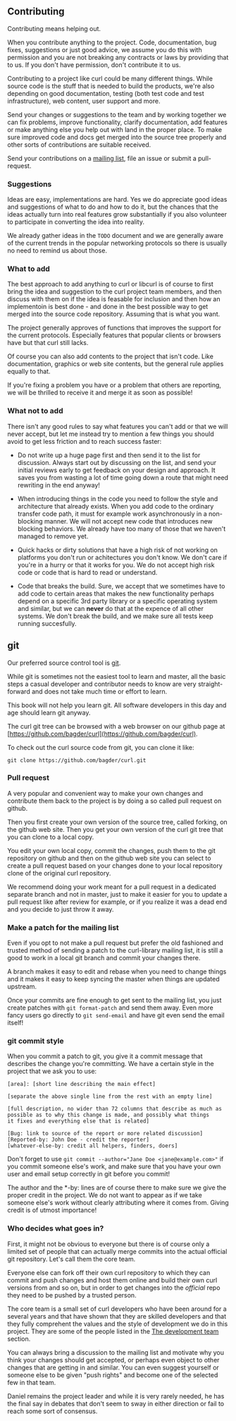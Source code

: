 ## Contributing

Contributing means helping out.

When you contribute anything to the project. Code, documentation, bug fixes,
suggestions or just good advice, we assume you do this with permission and you
are not breaking any contracts or laws by providing that to us. If you don't
have permission, don't contribute it to us.

Contributing to a project like curl could be many different things. While
source code is the stuff that is needed to build the products, we're also
depending on good documentation, testing (both test code and test
infrastructure), web content, user support and more.

Send your changes or suggestions to the team and by working together we can
fix problems, improve functionality, clarify documentation, add features or
make anything else you help out with land in the proper place. To make sure
improved code and docs get merged into the source tree properly and other
sorts of contributions are suitable received.

Send your contributions on a [mailing list](curl-comm.md), file an issue or
submit a pull-request.

### Suggestions

Ideas are easy, implementations are hard. Yes we do appreciate good ideas and
suggestions of what to do and how to do it, but the chances that the ideas
actually turn into real features grow substantially if you also volunteer to
participate in converting the idea into reality.

We already gather ideas in the `TODO` document and we are generally aware of
the current trends in the popular networking protocols so there is usually no
need to remind us about those.

### What to add

The best approach to add anything to curl or libcurl is of course to first
bring the idea and suggestion to the curl project team members, and then
discuss with them on if the idea is feasable for inclusion and then how an
implementoin is best done - and done in the best possible way to get merged
into the source code repository. Assuming that is what you want.

The project generally approves of functions that improves the support for the
current protocols. Especially features that popular clients or browsers have
but that curl still lacks.

Of course you can also add contents to the project that isn't code. Like
documentation, graphics or web site contents, but the general rule applies
equally to that.

If you're fixing a problem you have or a problem that others are reporting, we
will be thrilled to receive it and merge it as soon as possible!

### What not to add

There isn't any good rules to say what features you can't add or that we will
never accept, but let me instead try to mention a few things you should avoid
to get less friction and to reach success faster:

- Do not write up a huge page first and then send it to the list for
  discussion. Always start out by discussing on the list, and send your
  initial reviews early to get feedback on your design and approach. It saves
  you from wasting a lot of time going down a route that might need rewriting
  in the end anyway!

- When introducing things in the code you need to follow the style and
  architecture that already exists. When you add code to the ordinary transfer
  code path, it must for example work asynchronously in a non-blocking
  manner. We will not accept new code that introduces new blocking
  behaviors. We already have too many of those that we haven't managed to
  remove yet.

- Quick hacks or dirty solutions that have a high risk of not working on
  platforms you don't run or achitectures you don't know. We don't care if
  you're in a hurry or that it works for you. We do not accept high risk code
  or code that is hard to read or understand.

- Code that breaks the build. Sure, we accept that we sometimes have to add
  code to certain areas that makes the new functionality perhaps depend on a
  specific 3rd party library or a specific operating system and similar, but
  we can **never** do that at the expence of all other systems. We don't break
  the build, and we make sure all tests keep running succesfully.

## git

Our preferred source control tool is [git](https://git-scm.com/).

While git is sometimes not the easiest tool to learn and master, all the basic
steps a casual developer and contributor needs to know are very
straight-forward and does not take much time or effort to learn.

This book will not help you learn git. All software developers in this day and
age should learn git anyway.

The curl git tree can be browsed with a web browser on our github page at
[https://github.com/bagder/curl](https://github.com/bagder/curl).

To check out the curl source code from git, you can clone it like:

    git clone https://github.com/bagder/curl.git

### Pull request

A very popular and convenient way to make your own changes and contribute them
back to the project is by doing a so called pull request on github.

Then you first create your own version of the source tree, called forking, on
the github web site. Then you get your own version of the curl git tree that
you can clone to a local copy.

You edit your own local copy, commit the changes, push them to the git
repository on github and then on the github web site you can select to create
a pull request based on your changes done to your local repository clone of
the original curl repository.

We recommend doing your work meant for a pull request in a dedicated separate
branch and not in master, just to make it easier for you to update a pull
request like after review for example, or if you realize it was a dead end and
you decide to just throw it away.

### Make a patch for the mailing list

Even if you opt to not make a pull request but prefer the old fashioned and
trusted method of sending a patch to the curl-library mailing list, it is
still a good to work in a local git branch and commit your changes there.

A branch makes it easy to edit and rebase when you need to change things and
it makes it easy to keep syncing the master when things are updated upstream.

Once your commits are fine enough to get sent to the mailing list, you just
create patches with `git format-patch` and send them away. Even more fancy
users go directly to `git send-email` and have git even send the email itself!

### git commit style

When you commit a patch to git, you give it a commit message that describes
the change you're committing. We have a certain style in the project that we
ask you to use:

    [area]: [short line describing the main effect]

    [separate the above single line from the rest with an empty line]

    [full description, no wider than 72 columns that describe as much as
    possible as to why this change is made, and possibly what things
    it fixes and everything else that is related]

    [Bug: link to source of the report or more related discussion]
    [Reported-by: John Doe - credit the reporter]
    [whatever-else-by: credit all helpers, finders, doers]

Don't forget to use `git commit --author="Jane Doe <jane@example.com>"` if you
commit someone else's work, and make sure that you have your own user and
email setup correctly in git before you commit!

The author and the *-by: lines are of course there to make sure we give the
proper credit in the project. We do not want to appear as if we take someone
else's work without clearly attributing where it comes from. Giving credit is
of utmost importance!

### Who decides what goes in?

First, it might not be obvious to everyone but there is of course only a
limited set of people that can actually merge commits into the actual official
git repository. Let's call them the core team.

Everyone else can fork off their own curl repository to which they can commit
and push changes and host them online and build their own curl versions from
and so on, but in order to get changes into the *official* repo they need to
be pushed by a trusted person.

The core team is a small set of curl developers who have been around for a
several years and that have shown that they are skilled developers and that
they fully comprehent the values and the style of development we do in this
project. They are some of the people listed in the [The development
team](curl-devteam.md) section.

You can always bring a discussion to the mailing list and motivate why you
think your changes should get accepted, or perhaps even object to other
changes that are getting in and similar. You can even suggest yourself or
someone else to be given "push rights" and become one of the selected few in
that team.

Daniel remains the project leader and while it is very rarely needed, he has
the final say in debates that don't seem to sway in either direction or fail
to reach some sort of consensus.
